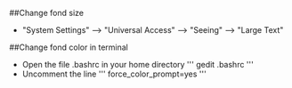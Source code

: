 

##Change fond size
* "System Settings" --> "Universal Access" --> "Seeing" --> "Large Text"

##Change fond color in terminal 
* Open the file .bashrc in your home directory
'''
gedit .bashrc
'''
* Uncomment the line 
'''
force_color_prompt=yes
'''
